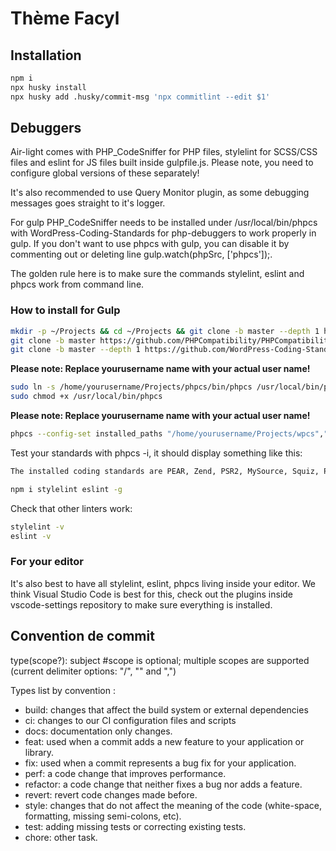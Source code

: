 # Thème Facyl


## Installation

```bash
npm i 
npx husky install 
npx husky add .husky/commit-msg 'npx commitlint --edit $1'
```



## Debuggers
Air-light comes with PHP_CodeSniffer for PHP files, stylelint for SCSS/CSS files and eslint for JS files built inside gulpfile.js. Please note, you need to configure global versions of these separately!

It's also recommended to use Query Monitor plugin, as some debugging messages goes straight to it's logger.

For gulp
PHP_CodeSniffer needs to be installed under /usr/local/bin/phpcs with WordPress-Coding-Standards for php-debuggers to work properly in gulp. If you don't want to use phpcs with gulp, you can disable it by commenting out or deleting line gulp.watch(phpSrc, ['phpcs']);.

The golden rule here is to make sure the commands stylelint, eslint and phpcs work from command line.

### How to install for Gulp

```bash
mkdir -p ~/Projects && cd ~/Projects && git clone -b master --depth 1 https://github.com/squizlabs/PHP_CodeSniffer.git phpcs
git clone -b master https://github.com/PHPCompatibility/PHPCompatibility
git clone -b master --depth 1 https://github.com/WordPress-Coding-Standards/WordPress-Coding-Standards.git wpcs
```

**Please note: Replace yourusername name with your actual user name!**
```bash
sudo ln -s /home/yourusername/Projects/phpcs/bin/phpcs /usr/local/bin/phpcs
sudo chmod +x /usr/local/bin/phpcs
```

**Please note: Replace yourusername name with your actual user name!**
```bash
phpcs --config-set installed_paths "/home/yourusername/Projects/wpcs","/Users/rolle/Projects/PHPCompatibility"
```

Test your standards with phpcs -i, it should display something like this:

```bash
The installed coding standards are PEAR, Zend, PSR2, MySource, Squiz, PSR1, PSR12, PHPCompatibility, WordPress, WordPress-Extra, WordPress-Docs and WordPress-Core
```

```bash
npm i stylelint eslint -g
```

Check that other linters work:
```bash
stylelint -v 
eslint -v
```

### For your editor

It's also best to have all stylelint, eslint, phpcs living inside your editor. We think Visual Studio Code is best for this, check out the plugins inside vscode-settings repository to make sure everything is installed.

## Convention de commit
type(scope?): subject #scope is optional; multiple scopes are supported (current delimiter options: "/", "" and ",")

Types list by convention :

- build: changes that affect the build system or external dependencies
- ci: changes to our CI configuration files and scripts
- docs: documentation only changes.
- feat: used when a commit adds a new feature to your application or library.
- fix: used when a commit represents a bug fix for your application.
- perf: a code change that improves performance.
- refactor: a code change that neither fixes a bug nor adds a feature.
- revert: revert code changes made before.
- style: changes that do not affect the meaning of the code (white-space, formatting, missing semi-colons, etc).
- test: adding missing tests or correcting existing tests.
- chore: other task.